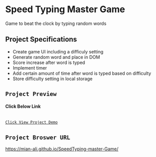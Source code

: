 # Speed Typing Master Game

Game to beat the clock by typing random words

## Project Specifications

- Create game UI including a difficuly setting
- Generate random word and place in DOM
- Score increase after word is typed
- Implement timer
- Add certain amount of time after word is typed based on difficulty
- Store difficulty setting in local storage

## `Project Preview` 

#### Click Below Link <br><br>
[`Click View Project Demo`](https://mian-ali.github.io/SpeedTyping-master-Game/) <br>


## `Project Broswer URL`

https://mian-ali.github.io/SpeedTyping-master-Game/

